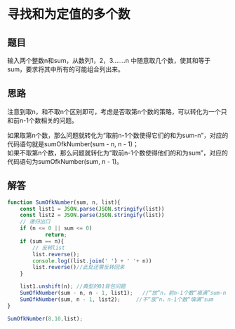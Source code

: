 # 寻找和为定值的多个数

## 题目
输入两个整数n和sum，从数列1，2，3.......n 中随意取几个数，使其和等于sum，要求将其中所有的可能组合列出来。

## 思路
注意到取n，和不取n个区别即可，考虑是否取第n个数的策略，可以转化为一个只和前n-1个数相关的问题。

如果取第n个数，那么问题就转化为“取前n-1个数使得它们的和为sum-n”，对应的代码语句就是sumOfkNumber(sum - n, n - 1)；  
如果不取第n个数，那么问题就转化为“取前n-1个数使得他们的和为sum”，对应的代码语句为sumOfkNumber(sum, n - 1)。  

## 解答
```js
function SumOfkNumber(sum, n, list){
	const list1 = JSON.parse(JSON.stringify(list))
	const list2 = JSON.parse(JSON.stringify(list))
	// 递归出口
	if (n <= 0 || sum <= 0)
			return;
	if (sum == n){
		// 反转list
		list.reverse();
		console.log((list.join(' ') + ' '+ n))
		list.reverse()//此处还需反转回来
	}

	list1.unshift(n); //典型的01背包问题
	SumOfkNumber(sum - n, n - 1, list1);   //“放”n，前n-1个数“填满”sum-n
	SumOfkNumber(sum, n - 1, list2);     //不“放”n，n-1个数“填满”sum
}

SumOfkNumber(8,10,list);
```
